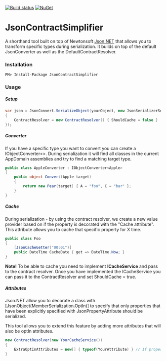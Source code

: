 [![Build status](https://ci.appveyor.com/api/projects/status/wx2hg990jha97yx7?svg=true)](https://ci.appveyor.com/project/lillheaton/jsoncontractsimplifier)
[![NuGet](https://img.shields.io/nuget/v/JsonContractSimplifier.svg)](https://www.nuget.org/packages/JsonContractSimplifier/)


# JsonContractSimplifier
A shorthand tool built on top of Newtonsoft [Json.NET](https://www.newtonsoft.com/json) that allows you to transform specific types during serialization. 
It builds on top of the default JsonConverter as well as the DefaultContractResolver.

### Installation
    PM> Install-Package JsonContractSimplifier

### Usage

##### Setup

```C#
var json = JsonConvert.SerializeObject(yourObject, new JsonSerializerSettings
{
    ContractResolver = new ContractResolver() { ShouldCache = false }
});

```

##### Converter
If you have a specific type you want to convert you can create a IObjectConverter<>. During serialization it will find all classes in the current AppDomain assemblies and try to find a matching target type.

```C#
public class AppleConverter : IObjectConverter<Apple>
{
    public object Convert(Apple target)
    {
        return new Pear(target) { A = "foo", C = "bar" };
    }
}

```

##### Cache
During serialization - by using the contract resolver, we create a new value provider based on if the property is decorated with the "Cache attribute".
This attribute allows you to cache that specific property for X time.

```C#
public class Foo
{
    [JsonCacheGetter("00:01")]    
    public DateTime CacheDate { get => DateTime.Now; }
}

```

<b>Note!</b> To be able to cache you need to implement <b>ICacheService</b> and pass to the contract resolver.
Once you have implemented the ICacheService you can pass it to the ContractResolver and set ShouldCache = true.

##### Attributes
Json.NET allow you to decorate a class with [JsonObject(MemberSerialization.OptIn)] to specify that only properties that have been explicitly specified with JsonPropertyAttribute should be serialized.

This tool allows you to extend this feature by adding more attributes that will also be optIn attributes.

```C#
new ContractResolver(new YourCacheService())
{
    ExtraOptInAttributes = new[] { typeof(YourAttribute) } // If property is decorated with YourAttribute it will serialize this as well.
}

```